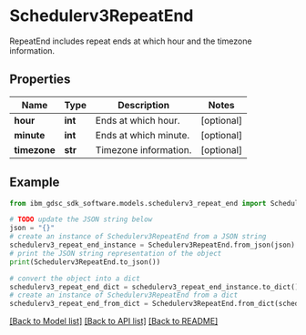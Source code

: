 # Schedulerv3RepeatEnd

RepeatEnd includes repeat ends at which hour and the timezone information.

## Properties

Name | Type | Description | Notes
------------ | ------------- | ------------- | -------------
**hour** | **int** | Ends at which hour. | [optional] 
**minute** | **int** | Ends at which minute. | [optional] 
**timezone** | **str** | Timezone information. | [optional] 

## Example

```python
from ibm_gdsc_sdk_software.models.schedulerv3_repeat_end import Schedulerv3RepeatEnd

# TODO update the JSON string below
json = "{}"
# create an instance of Schedulerv3RepeatEnd from a JSON string
schedulerv3_repeat_end_instance = Schedulerv3RepeatEnd.from_json(json)
# print the JSON string representation of the object
print(Schedulerv3RepeatEnd.to_json())

# convert the object into a dict
schedulerv3_repeat_end_dict = schedulerv3_repeat_end_instance.to_dict()
# create an instance of Schedulerv3RepeatEnd from a dict
schedulerv3_repeat_end_from_dict = Schedulerv3RepeatEnd.from_dict(schedulerv3_repeat_end_dict)
```
[[Back to Model list]](../README.md#documentation-for-models) [[Back to API list]](../README.md#documentation-for-api-endpoints) [[Back to README]](../README.md)


